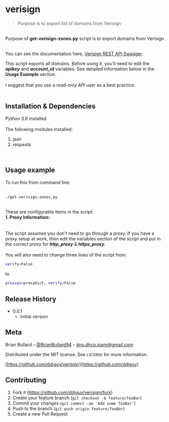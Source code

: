 # verisign<br>
> Purpose is to export list of domains from Verisign<br>
<br>
Purpose of <b>get-verisign-zones.py</b> script is to export domains from Verisign<br>
<br>

You can see the documentation here, [Verisign REST API Swagger](https://mdns.verisign.com/rest/rest-doc/index.html)

This script exports all domains.  Before using it, you'll need to edit the <b><i>apikey</b></i> and <b><i>account_id</b></i> variables.  See detailed information below in the <b>Usage Example</b> section.<br>
<br>
I suggest that you use a read-only API user as a best practice.<br>
<br>

## Installation & Dependencies

Python 3.6 installed<br>
<br>
The following modules installed:<br>
1.  json<br>
2.  requests<br>
<br>

## Usage example

To run this from command line:<br>
<br>
```sh
./get-verisign-zones.py
```
<br>
These are configurable items in the script:
<br>
<b>1.  Proxy Information:</b><br>
<br>
<br>
The script assumes you don't need to go through a proxy.  If you have a proxy setup at work, then edit the variables section of the script and put in the correct proxy for <b><i>http_proxy</i></b> & <b><i>https_proxy</i></b>.<br>
<br>
You will also need to change three lines of the script from:<br>

```sh
verify=False
```

to

```sh
proxies=proxyDict, verify=False
```

## Release History

* 0.0.1
    * Initial version

## Meta

Brian Bullard – [@BrianBullard94](https://twitter.com/BrianBullard94) – dns.dhcp.ipam@gmail.com

Distributed under the MIT license. See ``LICENSE`` for more information.

[https://github.com/ddiguy/verisign](https://github.com/ddiguy)

## Contributing

1. Fork it (<https://github.com/ddiguy/verisign/fork>)
2. Create your feature branch (`git checkout -b feature/fooBar`)
3. Commit your changes (`git commit -am 'Add some fooBar'`)
4. Push to the branch (`git push origin feature/fooBar`)
5. Create a new Pull Request

<!-- Markdown link & img dfn's -->
